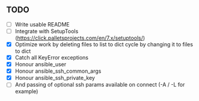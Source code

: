 ## TODO

- [ ] Write usable README
- [ ] Integrate with SetupTools (https://click.palletsprojects.com/en/7.x/setuptools/)
- [x] Optimize work by deleting files to list to dict cycle by changing it to files to dict
- [x] Catch all KeyError exceptions
- [x] Honour ansible_user
- [x] Honour ansible_ssh_common_args
- [x] Honour ansible_ssh_private_key
- [ ] And passing of optional ssh params available on connect (-A / -L for example)
